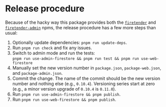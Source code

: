 # Release procedure

Because of the hacky way this package provides both the
[`firetender`](https://www.npmjs.com/package/firetender) and
[`firetender-admin`](https://www.npmjs.com/package/firetender-admin) npms, the
release procedure has a few more steps than usual:

1. Optionally update dependencies: `pnpm run update-deps`.
1. Run `pnpm run check` and fix any issues.
1. Switch to admin mode and run the tests:  
   `pnpm run use-admin-firestore && pnpm run test && pnpm run use-web-firestore`
1. Manually set the new version number in `package.json`, `package-web.json`,
   and `package-admin.json`.
1. Commit the change.  The name of the commit should be the new version number
   and nothing else (e.g., `0.10.4`).  Versioning series start at zero (e.g., a
   minor version upgrade of `0.10.4` is `0.11.0`).
1. Run `pnpm run use-admin-firestore && pnpm publish`.
1. Run `pnpm run use-web-firestore && pnpm publish`.
